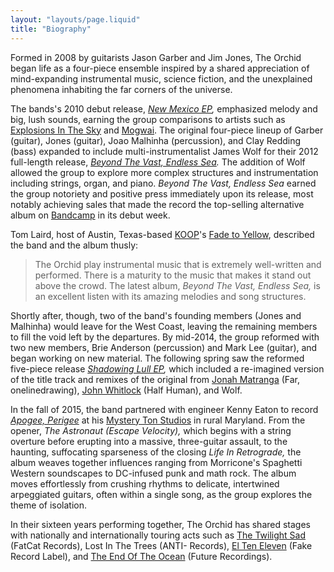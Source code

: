 ```yaml
---
layout: "layouts/page.liquid"
title: "Biography"
---
```


Formed in 2008 by guitarists Jason Garber and Jim Jones, The Orchid began life as a four-piece ensemble inspired by a shared appreciation of mind-expanding instrumental music, science fiction, and the unexplained phenomena inhabiting the far corners of the universe.

The bands's 2010 debut release, <cite>[New Mexico EP](/releases/new-mexico-ep),</cite> emphasized melody and big, lush sounds, earning the group comparisons to artists such as [Explosions In The Sky](http://www.explosionsinthesky.com) and [Mogwai](http://www.mogwai.co.uk). The original four-piece lineup of Garber (guitar), Jones (guitar), Joao Malhinha (percussion), and Clay Redding (bass) expanded to include multi-instrumentalist James Wolf for their 2012 full-length release, <cite>[Beyond The Vast, Endless Sea](/releases/beyond-the-vast-endless-sea).</cite> The addition of Wolf allowed the group to explore more complex structures and instrumentation including strings, organ, and piano. <cite>Beyond The Vast, Endless Sea</cite> earned the group notoriety and positive press immediately upon its release, most notably achieving sales that made the record the top-selling alternative album on [Bandcamp](https://bandcamp.com) in its debut week.

Tom Laird, host of Austin, Texas-based [KOOP](https://www.koop.org)'s [Fade to Yellow](https://fadetoyellow.com), described the band and the album thusly:

> The Orchid play instrumental music that is extremely well-written and performed. There is a maturity to the music that makes it stand out above the crowd. The latest album, <cite>Beyond The Vast, Endless Sea,</cite> is an excellent listen with its amazing melodies and song structures.

Shortly after, though, two of the band's founding members (Jones and Malhinha) would leave for the West Coast, leaving the remaining members to fill the void left by the departures. By mid-2014, the group reformed with two new members, Brie Anderson (percussion) and Mark Lee (guitar), and began working on new material. The following spring saw the reformed five-piece release <cite>[Shadowing Lull EP](/releases/shadowing-lull-ep),</cite> which included a re-imagined version of the title track and remixes of the original from [Jonah Matranga](https://jonahmatranga.com) (Far, onelinedrawing), [John Whitlock](http://www.johnwhitlock.tv) (Half Human), and Wolf.

In the fall of 2015, the band partnered with engineer Kenny Eaton to record <cite>[Apogee, Perigee](/releases/apogee-perigee)</cite> at his [Mystery Ton Studios](https://www.facebook.com/MysteryTonStudios) in rural Maryland. From the opener, <cite>The Astronaut (Escape Velocity),</cite> which begins with a string overture before erupting into a massive, three-guitar assault, to the haunting, suffocating sparseness of the closing <cite>Life In Retrograde,</cite> the album weaves together influences ranging from Morricone's Spaghetti Western soundscapes to DC-infused punk and math rock. The album moves effortlessly from crushing rhythms to delicate, intertwined arpeggiated guitars, often within a single song, as the group explores the theme of isolation.

In their sixteen years performing together, The Orchid has shared stages with nationally and internationally touring acts such as [The Twilight Sad](https://thetwilightsad.com) (FatCat Records), Lost In The Trees (ANTI- Records), [El Ten Eleven](https://www.elteneleven.com) (Fake Record Label), and [The End Of The Ocean](https://theendoftheocean.com) (Future Recordings).
